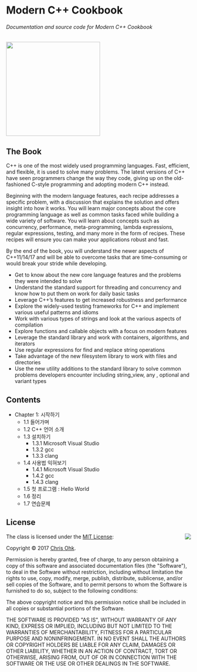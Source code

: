 # Modern C++ Cookbook

###### Documentation and source code for Modern C++ Cookbook

<img src="https://github.com/utilForever/ModernCppCookbook/blob/master/Logo.png" width="256" height="256" align="center" />

## The Book

C++ is one of the most widely used programming languages. Fast, efficient, and flexible, it is used to solve many problems. The latest versions of C++ have seen programmers change the way they code, giving up on the old-fashioned C-style programming and adopting modern C++ instead.

Beginning with the modern language features, each recipe addresses a specific problem, with a discussion that explains the solution and offers insight into how it works. You will learn major concepts about the core programming language as well as common tasks faced while building a wide variety of software. You will learn about concepts such as concurrency, performance, meta-programming, lambda expressions, regular expressions, testing, and many more in the form of recipes. These recipes will ensure you can make your applications robust and fast.

By the end of the book, you will understand the newer aspects of C++11/14/17 and will be able to overcome tasks that are time-consuming or would break your stride while developing.

- Get to know about the new core language features and the problems they were intended to solve
- Understand the standard support for threading and concurrency and know how to put them on work for daily basic tasks
- Leverage C++’s features to get increased robustness and performance
- Explore the widely-used testing frameworks for C++ and implement various useful patterns and idioms
- Work with various types of strings and look at the various aspects of compilation
- Explore functions and callable objects with a focus on modern features
- Leverage the standard library and work with containers, algorithms, and iterators
- Use regular expressions for find and replace string operations
- Take advantage of the new filesystem library to work with files and directories
- Use the new utility additions to the standard library to solve common problems developers encounter including string_view, any , optional and variant types

## Contents

- Chapter 1: 시작하기
    - 1.1 들어가며
    - 1.2 C++ 언어 소개
    - 1.3 설치하기
        - 1.3.1 Microsoft Visual Studio
        - 1.3.2 gcc
        - 1.3.3 clang
    - 1.4 사용법 익혀보기
        - 1.4.1 Microsoft Visual Studio
        - 1.4.2 gcc
        - 1.4.3 clang
    - 1.5 첫 프로그램 : Hello World
    - 1.6 정리
    - 1.7 연습문제

## License

<img align="right" src="http://opensource.org/trademarks/opensource/OSI-Approved-License-100x137.png">

The class is licensed under the [MIT License](http://opensource.org/licenses/MIT):

Copyright &copy; 2017 [Chris Ohk](http://www.github.com/utilForever).

Permission is hereby granted, free of charge, to any person obtaining a copy of this software and associated documentation files (the "Software"), to deal in the Software without restriction, including without limitation the rights to use, copy, modify, merge, publish, distribute, sublicense, and/or sell copies of the Software, and to permit persons to whom the Software is furnished to do so, subject to the following conditions:

The above copyright notice and this permission notice shall be included in all copies or substantial portions of the Software.

THE SOFTWARE IS PROVIDED "AS IS", WITHOUT WARRANTY OF ANY KIND, EXPRESS OR IMPLIED, INCLUDING BUT NOT LIMITED TO THE WARRANTIES OF MERCHANTABILITY, FITNESS FOR A PARTICULAR PURPOSE AND NONINFRINGEMENT. IN NO EVENT SHALL THE AUTHORS OR COPYRIGHT HOLDERS BE LIABLE FOR ANY CLAIM, DAMAGES OR OTHER LIABILITY, WHETHER IN AN ACTION OF CONTRACT, TORT OR OTHERWISE, ARISING FROM, OUT OF OR IN CONNECTION WITH THE SOFTWARE OR THE USE OR OTHER DEALINGS IN THE SOFTWARE.